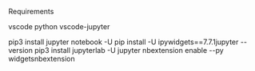 
Requirements

vscode python
vscode-jupyter

pip3 install jupyter notebook -U
pip install -U ipywidgets==7.7.1jupyter --version
pip3 install jupyterlab -U
jupyter nbextension enable --py widgetsnbextension

